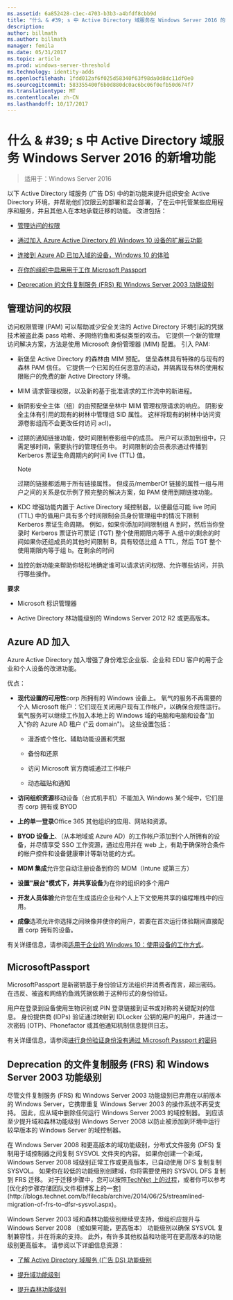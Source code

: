 ```yaml
---
ms.assetid: 6a852428-c1ec-4703-b3b3-a4bfdf8cbb9d
title: "什么 & #39; s 中 Active Directory 域服务在 Windows Server 2016 的新增功能"
description: 
author: billmath
ms.author: billmath
manager: femila
ms.date: 05/31/2017
ms.topic: article
ms.prod: windows-server-threshold
ms.technology: identity-adds
ms.openlocfilehash: 1fdd012af6f025d58340f63f98da0d8dc11df0e0
ms.sourcegitcommit: 583355400f6b0d880dc0ac6bc06f0efb50d674f7
ms.translationtype: MT
ms.contentlocale: zh-CN
ms.lasthandoff: 10/17/2017
---
```

# <a name="what39s-new-in-active-directory-domain-services-for-windows-server-2016"></a>什么 & #39; s 中 Active Directory 域服务 Windows Server 2016 的新增功能

>适用于：Windows Server 2016

以下 Active Directory 域服务 (广告 DS) 中的新功能来提升组织安全 Active Directory 环境，并帮助他们仅限云的部署和混合部署，了在云中托管某些应用程序和服务，并且其他人在本地承载迁移的功能。 改进包括：  
  
-   [管理访问的权限](https://technet.microsoft.com/library/mt150258.aspx   
)  
  
- [通过加入 Azure Active Directory 的 Windows 10 设备的扩展云功能](https://azure.microsoft.com/en-us/documentation/articles/active-directory-azureadjoin-overview/)   
  
- [连接到 Azure AD 已加入域的设备，Windows 10 的体验](https://azure.microsoft.com/en-us/documentation/articles/active-directory-azureadjoin-devices-group-policy/)   
  
- [在你的组织中启用用于工作 Microsoft Passport](https://azure.microsoft.com/en-us/documentation/articles/active-directory-azureadjoin-passport-deployment/)    
  
-  [Deprecation 的文件复制服务 (FRS) 和 Windows Server 2003 功能级别](ad-ds/active-directory-functional-levels.md)  
  
  
## <a name="BKMK_PAM"></a>管理访问的权限  
访问权限管理 (PAM) 可以帮助减少安全关注的 Active Directory 环境引起的凭据技术被盗此类 pass 哈希、矛网络钓鱼和类似类型的攻击。 它提供一个新的管理访问解决方案，方法是使用 Microsoft 身份管理器 (MIM) 配置。 引入 PAM:  
  
-   新堡垒 Active Directory 的森林由 MIM 预配。 堡垒森林具有特殊的与现有的森林 PAM 信任。 它提供一个已知的任何恶意的活动，并隔离现有林的使用权限帐户的免费的新 Active Directory 环境。  
  
-   MIM 请求管理权限，以及新的基于批准请求的工作流中的新进程。  
  
-   新阴影安全主体（组）的由预配堡垒林中 MIM 管理权限请求的响应。 阴影安全主体有引用的现有的树林中管理组 SID 属性。 这样将现有的树林中访问资源卷影组而不会更改任何访问 acl)。  
  
-   过期的通知链接功能，使时间限制卷影组中的成员。 用户可以添加到组中，只需足够时间，需要执行的管理任务中。 时间限制的会员表示通过传播到 Kerberos 票证生命周期内的时间 live (TTL) 值。  
  
    > [!NOTE]  
    > 过期的链接都适用于所有链接属性。 但成员/memberOf 链接的属性一组与用户之间的关系是仅示例了预完整的解决方案，如 PAM 使用到期链接功能。  
  
-   KDC 增强功能内置于 Active Directory 域控制器，以便最低可能 live 时间 (TTL) 中的值用户具有多个时间限制会员身份管理组中的情况下限制 Kerberos 票证生命周期。 例如，如果你添加时间限制组 A 到时，然后当你登录时 Kerberos 票证许可票证 (TGT) 整个使用期限内等于 A.组中的剩余的时间如果你还组成员的其他时间限制 B，具有较低比组 A TTL，然后 TGT 整个使用期限内等于组 b。在剩余的时间  
  
-   监控的新功能来帮助你轻松地确定谁可以请求访问权限、允许哪些访问，并执行哪些操作。  
  
**要求**  
  
-   Microsoft 标识管理器  
  
-   Active Directory 林功能级别的 Windows Server 2012 R2 或更高版本。  
  
## <a name="BKMK_AzureADJoin"></a>Azure AD 加入  
Azure Active Directory 加入增强了身份难忘企业版、企业和 EDU 客户的用于企业和个人设备的改进功能。  
  
优点：  
  
-   **现代设置的可用性**corp 所拥有的 Windows 设备上。 氧气的服务不再需要的个人 Microsoft 帐户：它们现在关闭用户现有工作帐户，以确保合规性运行。 氧气服务可以继续工作加入本地上的 Windows 域的电脑和电脑和设备"加入"你的 Azure AD 租户 ("云 domain")。 这些设置包括：  
  
    -   漫游或个性化、辅助功能设置和凭据  
  
    -   备份和还原  
  
    -   访问 Microsoft 官方商城通过工作帐户  
  
    -   动态磁贴和通知  
  
-   **访问组织资源**移动设备（台式机手机）不能加入 Windows 某个域中，它们是否 corp 拥有或 BYOD  
  
-   **上的单一登录**Office 365 其他组织的应用、网站和资源。  
  
-   **BYOD 设备上**、（从本地域或 Azure AD）的工作帐户添加到个人所拥有的设备，并尽情享受 SSO 工作资源，通过应用并在 web 上，有助于确保符合条件的帐户控件和设备健康审计等新功能的方式。  
  
-   **MDM 集成**允许您自动注册设备到你的 MDM（Intune 或第三方）  
  
-   **设置"展台"模式下，并共享设备**为在你的组织的多个用户  
  
-   **开发人员体验**允许您在生成适应企业和个人上下文使用共享的编程堆栈中的应用。  
  
-   **成像**选项允许你选择之间映像并使你的用户，若要在首次运行体验期间直接配置 corp 拥有的设备。  
  
有关详细信息，请参阅[适用于企业的 Windows 10：使用设备的工作方式](https://azure.microsoft.com/en-us/documentation/articles/active-directory-azureadjoin-windows10-devices-overview/?rnd=1)。  
  
## <a name="BKMK_IDLocker"></a>MicrosoftPassport  
MicrosoftPassport 是新密钥基于身份验证方法组织并消费者而言，超出密码。 在违反、被盗和网络钓鱼溅凭据依赖于这种形式的身份验证。  
  
用户在登录到设备使用生物识别或 PIN 登录链接到证书或对称的关键配对的信息。 身份提供商 (IDPs) 验证通过映射到 IDLocker 公钥的用户的用户，并通过一次密码 (OTP)、Phonefactor 或其他通知机制信息提供日志。  
  
有关详细信息，请参阅[进行身份验证身份没有通过 Microsoft Passport 的密码](https://azure.microsoft.com/en-us/documentation/articles/active-directory-azureadjoin-passport/)  
  
## <a name="BKMK_FRSDeprecation"></a>Deprecation 的文件复制服务 (FRS) 和 Windows Server 2003 功能级别  
尽管文件复制服务 (FRS) 和 Windows Server 2003 功能级别已弃用在以前版本的 Windows Server，它携带重复 Windows Server 2003 的操作系统不再受支持。 因此，应从域中删除任何运行 Windows Server 2003 的域控制器。 到应该至少提升域和森林功能级别 Windows Server 2008 以防止被添加到环境中运行较早版本的 Windows Server 的域控制器。  
  
在 Windows Server 2008 和更高版本的域功能级别，分布式文件服务 (DFS) 复制用于域控制器之间复制 SYSVOL 文件夹的内容。 如果你创建一个新域，Windows Server 2008 域级别正常工作或更高版本，已自动使用 DFS 复制复制 SYSVOL。 如果你在较低的功能级别创建域，你将需要使用的 SYSVOL DFS 复制到 FRS 迁移。 对于迁移步骤中，您可以按照[TechNet 上的过程](https://technet.microsoft.com/library/dd640019(v=WS.10).aspx)，或者你可以参考[优化的步骤存储团队文件柜博客上的一套](http://blogs.technet.com/b/filecab/archive/2014/06/25/streamlined-migration-of-frs-to-dfsr-sysvol.aspx)。  
  
Windows Server 2003 域和森林功能级别继续受支持，但组织应提升与 Windows Server 2008 （或如果可能，更高版本） 功能级别以确保 SYSVOL 复制兼容性，并在将来的支持。 此外，有许多其他权益和功能可在更高版本的功能级别更高版本。 请参阅以下详细信息资源：  
  
-   [了解 Active Directory 域服务 (广告 DS) 功能级别](ad-ds/active-directory-functional-levels.md)  
  
-   [提升域功能级别](https://technet.microsoft.com/library/cc753104.aspx)  
  
-   [提升森林功能级别](https://technet.microsoft.com/library/cc730985.aspx)  
  
